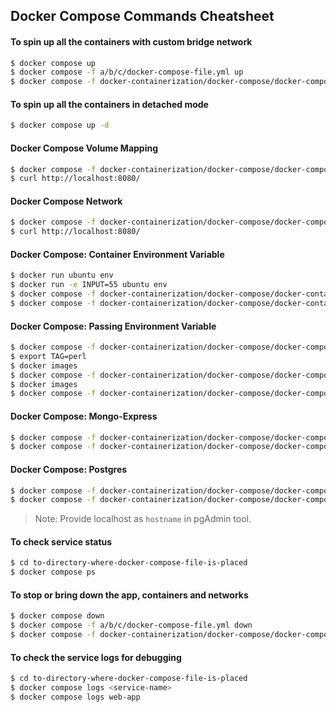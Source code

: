## Docker Compose Commands Cheatsheet

#### To spin up all the containers with custom bridge network
```bash
$ docker compose up
$ docker compose -f a/b/c/docker-compose-file.yml up
$ docker compose -f docker-containerization/docker-compose/docker-compose-simple/docker-compose.yml up
```

#### To spin up all the containers in detached mode
```bash
$ docker compose up -d
```

#### Docker Compose Volume Mapping
```bash
$ docker compose -f docker-containerization/docker-compose/docker-compose-volume-mapping/docker-compose.yml up
$ curl http://localhost:8080/
```

#### Docker Compose Network
```bash
$ docker compose -f docker-containerization/docker-compose/docker-compose-network/docker-compose.yml up
$ curl http://localhost:8080/
```

#### Docker Compose: Container Environment Variable
```bash
$ docker run ubuntu env
$ docker run -e INPUT=55 ubuntu env
$ docker compose -f docker-containerization/docker-compose/docker-container-env-variables/docker-compose.yml up
$ docker compose -f docker-containerization/docker-compose/docker-container-env-variables/docker-compose.yml down
```

#### Docker Compose: Passing Environment Variable
```bash
$ docker compose -f docker-containerization/docker-compose/docker-compose-environment-variable/docker-compose.yml up
$ export TAG=perl
$ docker images
$ docker compose -f docker-containerization/docker-compose/docker-compose-environment-variable/docker-compose.yml up
$ docker images
$ docker compose -f docker-containerization/docker-compose/docker-compose-environment-variable/docker-compose.yml down
```

#### Docker Compose: Mongo-Express
```bash
$ docker compose -f docker-containerization/docker-compose/docker-compose-mongoexpress/docker-compose.yml up
$ docker compose -f docker-containerization/docker-compose/docker-compose-mongoexpress/docker-compose.yml down
```

#### Docker Compose: Postgres
```bash
$ docker compose -f docker-containerization/docker-compose/docker-compose-postgres/docker-compose.yml up
$ docker compose -f docker-containerization/docker-compose/docker-compose-postgres/docker-compose.yml down
```
> Note: Provide localhost as `hostname` in pgAdmin tool.

#### To check service status
```bash
$ cd to-directory-where-docker-compose-file-is-placed
$ docker compose ps
```

#### To stop or bring down the app, containers and networks
```bash
$ docker compose down
$ docker compose -f a/b/c/docker-compose-file.yml down
$ docker compose -f docker-containerization/docker-compose/docker-compose-simple/docker-compose.yml down
```

#### To check the service logs for debugging
```bash
$ cd to-directory-where-docker-compose-file-is-placed
$ docker compose logs <service-name>
$ docker compose logs web-app
```